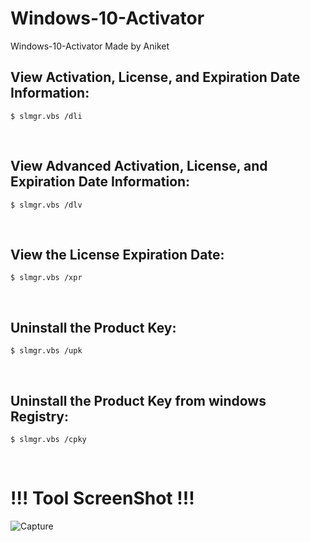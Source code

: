 # Windows-10-Activator


Windows-10-Activator Made by Aniket

<h2> View Activation, License, and Expiration Date Information: </h2>

```
$ slmgr.vbs /dli
```
<br>

<h2> View Advanced Activation, License, and Expiration Date Information: </h2>

```
$ slmgr.vbs /dlv
```
<br>

<h2> View the License Expiration Date: </h2>

```
$ slmgr.vbs /xpr
```
<br>

<h2>Uninstall the Product Key:</h2>

```
$ slmgr.vbs /upk
```
<br>

<h2> Uninstall the Product Key from windows Registry: </h2>

```
$ slmgr.vbs /cpky
```
<br>

<h1> !!! Tool ScreenShot !!! </h1>

![Capture](https://user-images.githubusercontent.com/38289183/55353885-f5386780-54e1-11e9-897c-07bd343799c3.JPG)
